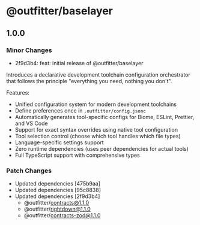 # @outfitter/baselayer

## 1.0.0

### Minor Changes

- 2f9d3b4: feat: initial release of @outfitter/baselayer

Introduces a declarative development toolchain configuration orchestrator that follows the principle "everything you need, nothing you don't".

Features:

  - Unified configuration system for modern development toolchains
  - Define preferences once in `.outfitter/config.jsonc`
  - Automatically generates tool-specific configs for Biome, ESLint, Prettier, and VS Code
  - Support for exact syntax overrides using native tool configuration
  - Tool selection control (choose which tool handles which file types)
  - Language-specific settings support
  - Zero runtime dependencies (uses peer dependencies for actual tools)
  - Full TypeScript support with comprehensive types

### Patch Changes

- Updated dependencies [475b9aa]
- Updated dependencies [95c8838]
- Updated dependencies [2f9d3b4]
  - @outfitter/contracts@1.1.0
  - @outfitter/rightdown@1.1.0
  - @outfitter/contracts-zod@1.1.0

